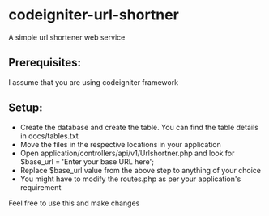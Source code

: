 # codeigniter-url-shortner
A simple url shortener web service

## Prerequisites:
I assume that you are using codeigniter framework

## Setup:
- Create the database and create the table. You can find the table details in docs/tables.txt
- Move the files in the respective locations in your application
- Open application/controllers/api/v1/Urlshortner.php and look for $base_url = 'Enter your base URL here';
- Replace $base_url value from the above step to anything of your choice
- You might have to modify the routes.php as per your application's requirement

Feel free to use this and make changes

